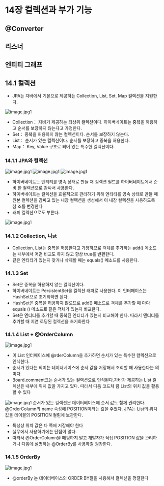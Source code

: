 # 14장 컬렉션과 부가 기능


## @Converter
## 리스너
## 엔티티 그래프

## 14.1 컬렉션

- JPA는 자바에서 기본으로 제공하는 Collection, List, Set, Map 컬렉션을 지원한다.

![image.jpg1](./images/14.1_1.PNG)

- Collection： 자바가 제공하는 최상위 컬렉션이다. 하이버네이트는 중복을 허용하고 순서를 보장하지 않는다고 가정한다.
- Set： 중복을 허용하지 않는 컬렉션이다. 순서를 보장하지 않는다.
- List： 순서가 있는 컬렉션이다. 순서를 보장하고 중복을 허용한다.
- Map： Key, Value 구조로 되어 있는 특수한 컬렉션이다.

### 14.1.1 JPA와 컬렉션

![image.jpg1](./images/14.1_2.PNG)
![image.jpg1](./images/14.1_3.PNG)
![image.jpg1](./images/14.1_4.PNG)

- 하이버네이트는 엔티티를 영속 상태로 만들 때 컬렉션 필드를 하이버네이트에서 준비 한 컬렉션으로 감싸서 사용한다.
- 하이버네이트는 컬렉션을 효율적으로 관리하기 위해 엔티티를 영속 상태로 만들 때 원본 컬렉션을 감싸고 있는 내장 컬렉션을 생성해서 이 내장 컬렉션을 사용하도록 참 
조를 변경한다
- 래퍼 컬렉션으로도 부른다.

![image.jpg1](./images/14.1_5.PNG)

### 14.1.2  Collection, 니st

- Collection, List는 중복을 허용한다고 가정하므로 객체를 추가하는 add() 메소드는 내부에서 어떤 비교도 하지 않고 항상 true를 반환한다.
- 같은 엔티티가 있는지 찾거나 삭제할 때는 equals() 메소드를 사용한다.

### 14.1.3 Set

- Set은 중복을 허용하지 않는 컬렉션이다.
- 하이버네이트는 PersistentSet을 컬렉션 래퍼로 사용한다. 이 인터페이스는 HashSet으로 초기화하면 된다.
- HashSet은 중복을 허용하지 않으므로 add() 메소드로 객체를 추가할 때 마다 equals () 메소드로 같은 객체가 있는지 비교한다.
- Set은 엔티티를 추가할 때 중복된 엔티티가 있는지 비교해야 한다. 따라서 엔티티를 추가할 때 지연 로딩된 컬렉션을 초기화한다

### 14.1.4 List + @OrderColumn

![image.jpg1](./images/14.1_6.PNG)

- 이 List 인터페이스에 @rderColumn을 추가하면 순서가 있는 특수한 컬렉션으로 인식한다.
- 순서가 있다는 의미는 데이터베이스에 순서 값을 저장해서 조회할 때 사용한다는 의미다.
-  Board.comment크는 순서가 있는 컬렉션으로 인식된다.자바가 제공하는 List 컬렉션은 내부에 위치 값을 가지고 있다. 따라서 다음 코드처 럼 List의 위치 값을 활용할 수 있다

![image.jpg1](./images/14.1_7.PNG)
순서가 있는 컬렉션은 데이터베이스에 순서 값도 함께 관리한다.
@OrderColumn의 name 속성에 POSITION이라는 값을 주었다. JPA는 List의 위치 값을 테이블의 POSITION 컬럼에 보관한다.
- 특성상 위치 값은 다 쪽에 저장해야 한다
- 실무에서 사용하기에는 단점이 많다.
- 따라서 @OrderColumn을 매핑하지 말고 개발자가 직접 POSITION 값을 관리하거나 다음에 설명하는 @OrderBy를 사용하길 권장한다.
  
### 14.1.5 OrderBy 
![image.jpg1](./images/14.1_8.PNG)
-  @orderBy 는 데이터베이스의 ORDER BY절을 사용해서 컬렉션을 정렬한다
